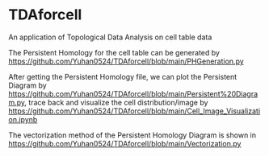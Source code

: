# TDAforcell
An application of Topological Data Analysis on cell table data

The Persistent Homology for the cell table can be generated by https://github.com/Yuhan0524/TDAforcell/blob/main/PHGeneration.py

After getting the Persistent Homology file, we can plot the Persistent Diagram by https://github.com/Yuhan0524/TDAforcell/blob/main/Persistent%20Diagram.py, trace back and visualize the cell distribution/image by https://github.com/Yuhan0524/TDAforcell/blob/main/Cell_Image_Visualization.ipynb

The vectorization method of the Persistent Homology Diagram is shown in https://github.com/Yuhan0524/TDAforcell/blob/main/Vectorization.py
